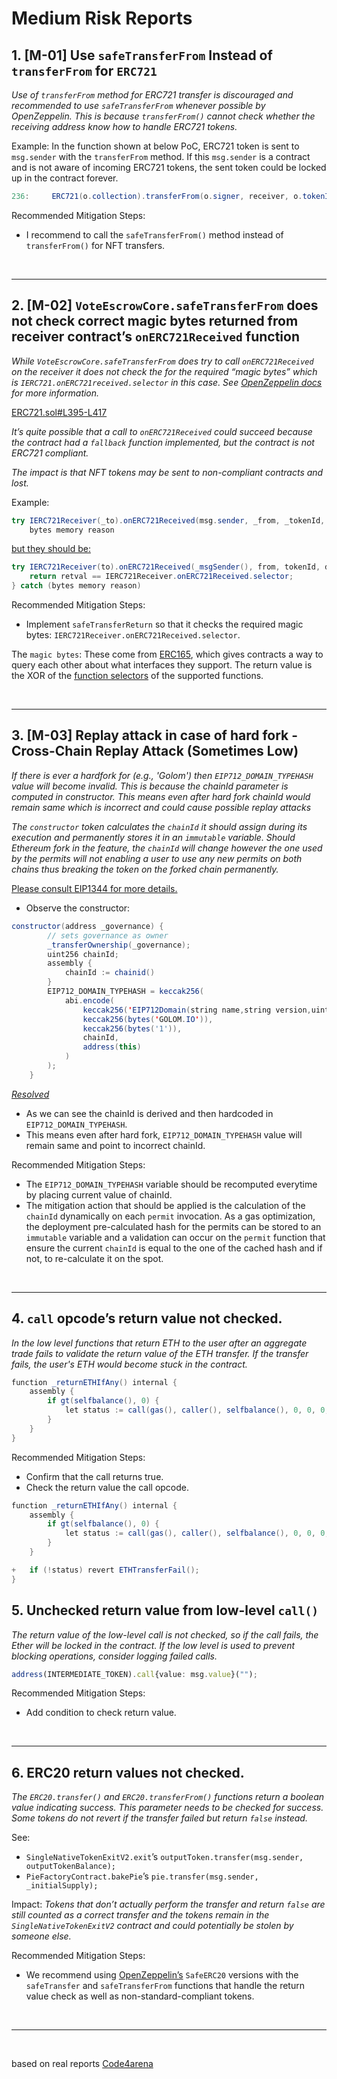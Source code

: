 # Medium Risk Reports

## 1. [M-01] Use `safeTransferFrom` Instead of `transferFrom` for `ERC721`

_Use of `transferFrom` method for ERC721 transfer is discouraged and recommended to use `safeTransferFrom` whenever possible by OpenZeppelin.
This is because `transferFrom()` cannot check whether the receiving address know how to handle ERC721 tokens._

Example:
In the function shown at below PoC, ERC721 token is sent to `msg.sender` with the `transferFrom` method.
If this `msg.sender` is a contract and is not aware of incoming ERC721 tokens, the sent token could be locked up in the contract forever.

```java
236:     ERC721(o.collection).transferFrom(o.signer, receiver, o.tokenId);
```

Recommended Mitigation Steps:

-   I recommend to call the `safeTransferFrom()` method instead of `transferFrom()` for NFT transfers.

<br>
<hr>

## 2. [M-02] `VoteEscrowCore.safeTransferFrom` does not check correct magic bytes returned from receiver contract’s `onERC721Received` function

_While `VoteEscrowCore.safeTransferFrom` does try to call `onERC721Received` on the receiver it does not check the for the required “magic bytes” which is `IERC721.onERC721received.selector` in this case. See [OpenZeppelin docs](https://docs.openzeppelin.com/contracts/3.x/api/token/erc721#IERC721Receiver-onERC721Received-address-address-uint256-bytes-) for more information._

[ERC721.sol#L395-L417](https://github.com/OpenZeppelin/openzeppelin-contracts/blob/ce0068c21ecd97c6ec8fb0db08570f4b43029dde/contracts/token/ERC721/ERC721.sol#L395-L417)

_It’s quite possible that a call to `onERC721Received` could succeed because the contract had a `fallback` function implemented, but the contract is not ERC721 compliant._

_The impact is that NFT tokens may be sent to non-compliant contracts and lost._

Example:

```java
try IERC721Receiver(_to).onERC721Received(msg.sender, _from, _tokenId, _data) returns (bytes4) {} catch (
    bytes memory reason
```

[but they should be:](https://github.com/golom-protocol/contracts/commit/19ba6e83892e24b859f081525c7e0f751f5e7ebb)

```java
try IERC721Receiver(to).onERC721Received(_msgSender(), from, tokenId, data) returns (bytes4 retval) {
    return retval == IERC721Receiver.onERC721Received.selector;
} catch (bytes memory reason)
```

Recommended Mitigation Steps:

-   Implement `safeTransferReturn` so that it checks the required magic bytes: `IERC721Receiver.onERC721Received.selector`.

The `magic bytes`: These come from [ERC165](https://github.com/ethereum/EIPs/blob/master/EIPS/eip-165.md), which gives contracts a way to query each other about what interfaces they support. The return value is the XOR of the [function selectors](https://docs.soliditylang.org/en/v0.4.24/abi-spec.html#function-selector) of the supported functions.

<br>
<hr>

## 3. [M-03] Replay attack in case of hard fork - Cross-Chain Replay Attack (Sometimes Low)

_If there is ever a hardfork for (e.g., 'Golom') then `EIP712_DOMAIN_TYPEHASH` value will become invalid. This is because the chainId parameter is computed in constructor. This means even after hard fork chainId would remain same which is incorrect and could cause possible replay attacks_

_The `constructor` token calculates the `chainId` it should assign during its execution and permanently stores it in an `immutable` variable. Should Ethereum fork in the feature, the `chainId` will change however the one used by the permits will not enabling a user to use any new permits on both chains thus breaking the token on the forked chain permanently._

[Please consult EIP1344 for more details.](https://eips.ethereum.org/EIPS/eip-1344#rationale)

-   Observe the constructor:

```java
constructor(address _governance) {
        // sets governance as owner
        _transferOwnership(_governance);
        uint256 chainId;
        assembly {
            chainId := chainid()
        }
        EIP712_DOMAIN_TYPEHASH = keccak256(
            abi.encode(
                keccak256('EIP712Domain(string name,string version,uint256 chainId,address verifyingContract)'),
                keccak256(bytes('GOLOM.IO')),
                keccak256(bytes('1')),
                chainId,
                address(this)
            )
        );
    }
```

[_Resolved_](https://github.com/golom-protocol/contracts/commit/d8a24442b8f3a764139e312ed393e5d5ffb7e596)

-   As we can see the chainId is derived and then hardcoded in `EIP712_DOMAIN_TYPEHASH`.
-   This means even after hard fork, `EIP712_DOMAIN_TYPEHASH` value will remain same and point to incorrect chainId.

Recommended Mitigation Steps:

-   The `EIP712_DOMAIN_TYPEHASH` variable should be recomputed everytime by placing current value of chainId.
-   The mitigation action that should be applied is the calculation of the `chainId` dynamically on each `permit` invocation. As a gas optimization, the deployment pre-calculated hash for the permits can be stored to an `immutable` variable and a validation can occur on the `permit` function that ensure the current `chainId` is equal to the one of the cached hash and if not, to re-calculate it on the spot.

<br>
<hr>

## 4. `call` opcode’s return value not checked.

_In the low level functions that return ETH to the user after an aggregate trade fails to validate the return value of the ETH transfer. If the transfer fails, the user's ETH would become stuck in the contract._

```java
function _returnETHIfAny() internal {
    assembly {
        if gt(selfbalance(), 0) {
            let status := call(gas(), caller(), selfbalance(), 0, 0, 0, 0)
        }
    }
}
```

Recommended Mitigation Steps:

-   Confirm that the call returns true.
-   Check the return value the call opcode.

```java
function _returnETHIfAny() internal {
    assembly {
        if gt(selfbalance(), 0) {
            let status := call(gas(), caller(), selfbalance(), 0, 0, 0, 0)
        }
    }

+   if (!status) revert ETHTransferFail();
}
```

## 5. Unchecked return value from low-level `call()`

_The return value of the low-level call is not checked, so if the call fails, the Ether will be locked in the contract. If the low level is used to prevent blocking operations, consider logging failed calls._

```ts
address(INTERMEDIATE_TOKEN).call{value: msg.value}("");
```

Recommended Mitigation Steps:

-   Add condition to check return value.

<br>
<hr>

## 6. ERC20 return values not checked.

_The `ERC20.transfer()` and `ERC20.transferFrom()` functions return a boolean value indicating success. This parameter needs to be checked for success. Some tokens do not revert if the transfer failed but return `false` instead._

See:

-   `SingleNativeTokenExitV2.exit`’s `outputToken.transfer(msg.sender, outputTokenBalance);`
-   `PieFactoryContract.bakePie`’s `pie.transfer(msg.sender, _initialSupply);`

Impact:
_Tokens that don’t actually perform the transfer and return `false` are still counted as a correct transfer and the tokens remain in the `SingleNativeTokenExitV2` contract and could potentially be stolen by someone else._

Recommended Mitigation Steps:

-   We recommend using [OpenZeppelin’s](https://github.com/OpenZeppelin/openzeppelin-contracts/blob/release-v4.1/contracts/token/ERC20/utils/SafeERC20.sol#L74) `SafeERC20` versions with the `safeTransfer` and `safeTransferFrom` functions that handle the return value check as well as non-standard-compliant tokens.

<br>
<hr>
<br>

based on real reports [Code4arena](https://code4rena.com/reports)
